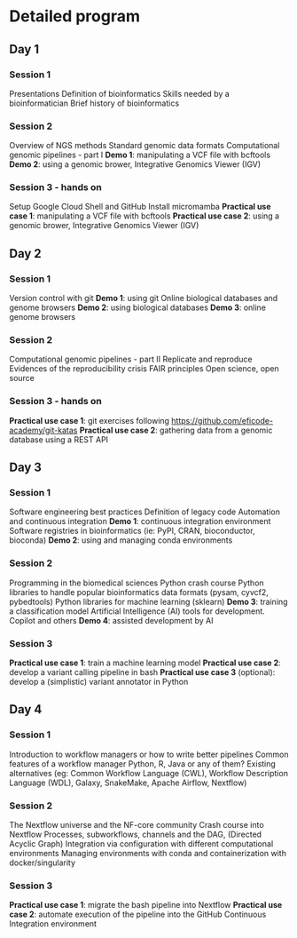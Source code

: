 # Detailed program

## Day 1

### Session 1
Presentations
Definition of bioinformatics
Skills needed by a bioinformatician
Brief history of bioinformatics

### Session 2
Overview of NGS methods
Standard genomic data formats
Computational genomic pipelines - part I
**Demo 1**: manipulating a VCF file with bcftools
**Demo 2**: using a genomic brower, Integrative Genomics Viewer (IGV)

### Session 3 - hands on
Setup Google Cloud Shell and GitHub
Install micromamba
**Practical use case 1**: manipulating a VCF file with bcftools
**Practical use case 2**: using a genomic brower, Integrative Genomics Viewer (IGV)


## Day 2

### Session 1
Version control with git
**Demo 1**: using git
Online biological databases and genome browsers
**Demo 2**: using biological databases
**Demo 3**: online genome browsers

### Session 2
Computational genomic pipelines - part II
Replicate and reproduce
Evidences of the reproducibility crisis
FAIR principles
Open science, open source

### Session 3 - hands on
**Practical use case 1**: git exercises following https://github.com/eficode-academy/git-katas
**Practical use case 2**: gathering data from a genomic database using a REST API


## Day 3

### Session 1
Software engineering best practices
Definition of legacy code
Automation and continuous integration
**Demo 1**: continuous integration environment
Software registries in bioinformatics (ie: PyPI, CRAN, bioconductor, bioconda)
**Demo 2**: using and managing conda environments

### Session 2
Programming in the biomedical sciences
Python crash course
Python libraries to handle popular bioinformatics data formats (pysam, cyvcf2, pybedtools)
Python libraries for machine learning (sklearn)
**Demo 3**: training a classification model
Artificial Intelligence (AI) tools for development. Copilot and others
**Demo 4**: assisted development by AI

### Session 3
**Practical use case 1**: train a machine learning model
**Practical use case 2**: develop a variant calling pipeline in bash
**Practical use case 3** (optional): develop a (simplistic) variant annotator in Python


## Day 4

### Session 1
Introduction to workflow managers or how to write better pipelines
Common features of a workflow manager
Python, R, Java or any of them?
Existing alternatives (eg: Common Workflow Language (CWL), Workflow Description Language (WDL), Galaxy, SnakeMake, Apache Airflow, Nextflow)

### Session 2
The Nextflow universe and the NF-core community
Crash course into Nextflow
Processes, subworkflows, channels and the DAG, (Directed Acyclic Graph)
Integration via configuration with different computational environments
Managing environments with conda and containerization with docker/singularity

### Session 3
**Practical use case 1**: migrate the bash pipeline into Nextflow
**Practical use case 2**: automate execution of the pipeline into the GitHub Continuous Integration environment